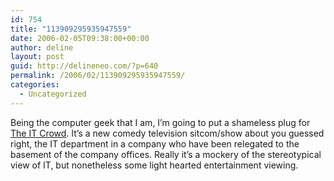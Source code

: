 ```yaml
---
id: 754
title: "113909295935947559"
date: 2006-02-05T09:38:00+00:00
author: deline
layout: post
guid: http://delineneo.com/?p=640
permalink: /2006/02/113909295935947559/
categories:
  - Uncategorized
---
```

Being the computer geek that I am, I&#8217;m going to put a shameless plug for [The IT Crowd](http://www.channel4.com/entertainment/tv/microsites/I/itcrowd/). It&#8217;s a new comedy television sitcom/show about you guessed right, the IT department in a company who have been relegated to the basement of the company offices. Really it&#8217;s a mockery of the stereotypical view of IT, but nonetheless some light hearted entertainment viewing.
